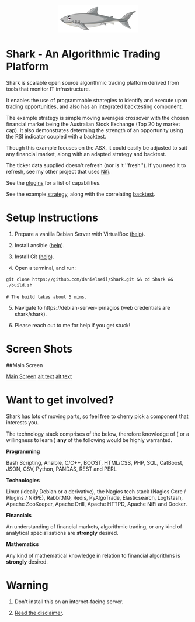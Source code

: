 <p align="center">
  <img src="https://github.com/danielneil/Shark/blob/main/algorithmictradingplatform/files/ui_patches/logofullsize.png?raw=true">
</p>

# Shark - An Algorithmic Trading Platform

Shark is scalable open source algorithmic trading platform derived from tools that monitor IT infrastructure.

It enables the use of programmable strategies to identify and execute upon trading opportunities, and also has an integrated backtesting component. 

The example strategy is simple moving averages crossover with the chosen financial market being the Australian Stock Exchange (Top 20 by market cap). It also demonstrates determing the strength of an opportunity using the RSI indicator coupled with a backtest.  

Though this example focuses on the ASX, it could easily be adjusted to suit any financial market, along with an adapted strategy and backtest.  

The ticker data supplied doesn't refresh (nor is it ''fresh''). If you need it to refresh, see my other project that uses [Nifi](https://github.com/danielneil/Using-NiFi-on-Yahoo-Finance).

See the [plugins](https://github.com/danielneil/Shark/blob/main/doc/README.PLUGINS.md) for a list of capabilities.

See the example [strategy](https://github.com/danielneil/Shark/blob/main/algorithmictradingplatform/files/strategies/moving_averages.py), along with the correlating [backtest](https://github.com/danielneil/Shark/blob/main/algorithmictradingplatform/files/strategies/backtesting/backtest_moving_averages.py).

# Setup Instructions

1. Prepare a vanilla Debian Server with VirtualBox ([help](https://linuxhint.com/install_debian10_virtualbox/)).

2. Install ansible ([help](https://linuxhint.com/install_ansible_debian10/)).

3. Install Git ([help](https://linuxhint.com/install_git_debian_10/)).

4. Open a terminal, and run:
```
git clone https://github.com/danielneil/Shark.git && cd Shark && ./build.sh

# The build takes about 5 mins.
```
5. Navigate to https://debian-server-ip/nagios (web credentials are shark/shark).

6. Please reach out to me for help if you get stuck!

# Screen Shots

##Main Screen

[Main Screen](https://github.com/danielneil/Shark/blob/main/screenshots/screenshot.JPG?raw=true)
[alt text](https://github.com/danielneil/Shark/blob/main/screenshots/opportunity.JPG?raw=true)
[alt text](https://github.com/danielneil/Shark/blob/main/screenshots/backtest.JPG?raw=true)

# Want to get involved? 

Shark has lots of moving parts, so feel free to cherry pick a component that interests you.

The technology stack comprises of the below, therefore knowledge of ( or a willingness to learn ) **any** of the following would be highly warranted.

**Programming**

Bash Scripting, Ansible, C/C++, BOOST, HTML/CSS, PHP, SQL, CatBoost, JSON, CSV, Python, PANDAS, REST and PERL

**Technologies**

Linux (ideally Debian or a derivative), the Nagios tech stack (Nagios Core / Plugins / NRPE), RabbitMQ, Redis, PyAlgoTrade, Elasticsearch, Logtstash, Apache ZooKeeper, Apache Drill, Apache HTTPD, Apache NiFi and Docker.

**Financials**

An understanding of financial markets, algorithmic trading, or any kind of analytical specialisations are **strongly** desired. 

**Mathematics**

Any kind of mathematical knowledge in relation to financial algorithms is **strongly** desired. 

# Warning

1. Don't install this on an internet-facing server.

2. [Read the disclaimer](https://github.com/danielneil/Shark/blob/main/DISCLAIMER).

